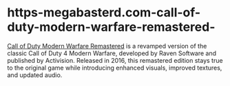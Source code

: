 # https-megabasterd.com-call-of-duty-modern-warfare-remastered-
[Call of Duty Modern Warfare Remastered](https://megabasterd.com/call-of-duty-modern-warfare-remastered/) is a revamped version of the classic Call of Duty 4 Modern Warfare, developed by Raven Software and published by Activision. Released in 2016, this remastered edition stays true to the original game while introducing enhanced visuals, improved textures, and updated audio.
